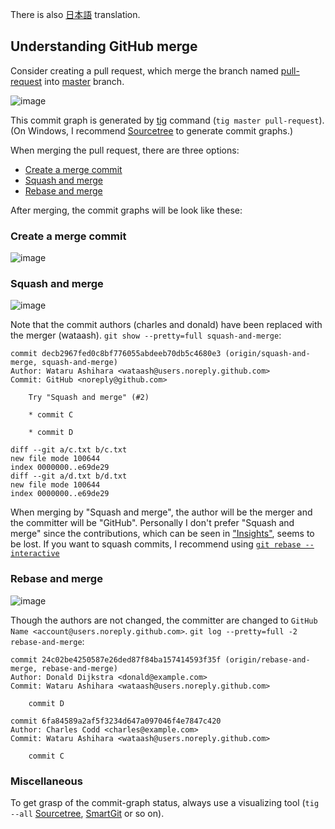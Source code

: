 There is also [日本語](https://qiita.com/wataash/items/ab7828a1bc452b665f94) translation.

## Understanding GitHub merge

Consider creating a pull request, which merge the branch named [pull-request](https://github.com/wataash/git-test-github-merge/commits/pull-request) into [master](https://github.com/wataash/git-test-github-merge/commits/master) branch.

![image](https://user-images.githubusercontent.com/4846670/38764610-68c90a52-3fed-11e8-9421-4cc8052cecb5.png)

<!-- <img src="https://user-images.githubusercontent.com/4846670/38764610-68c90a52-3fed-11e8-9421-4cc8052cecb5.png" width="480px"> -->

This commit graph is generated by [tig](https://github.com/jonas/tig) command (`tig master pull-request`).
(On Windows, I recommend [Sourcetree](https://www.sourcetreeapp.com/) to generate commit graphs.)

When merging the pull request, there are three options:

- [Create a merge commit](https://github.com/wataash/git-test-github-merge/pull/1)
- [Squash and merge](https://github.com/wataash/git-test-github-merge/pull/2)
- [Rebase and merge](https://github.com/wataash/git-test-github-merge/pull/3)

After merging, the commit graphs will be look like these:

### Create a merge commit
![image](https://user-images.githubusercontent.com/4846670/38764792-7f5d4eba-3ff0-11e8-96b4-a508c9ccbf7d.png)

### Squash and merge
![image](https://user-images.githubusercontent.com/4846670/38764797-9ddcc122-3ff0-11e8-983e-b742a16a8c47.png)

Note that the commit authors (charles and donald) have been replaced with the merger (wataash).
`git show --pretty=full squash-and-merge`:

```
commit decb2967fed0c8bf776055abdeeb70db5c4680e3 (origin/squash-and-merge, squash-and-merge)
Author: Wataru Ashihara <wataash@users.noreply.github.com>
Commit: GitHub <noreply@github.com>

    Try "Squash and merge" (#2)
    
    * commit C
    
    * commit D

diff --git a/c.txt b/c.txt
new file mode 100644
index 0000000..e69de29
diff --git a/d.txt b/d.txt
new file mode 100644
index 0000000..e69de29
```

When merging by "Squash and merge", the author will be the merger and the committer will be "GitHub".
Personally I don't prefer "Squash and merge" since the contributions, which can be seen in ["Insights"](https://github.com/wataash/git-test-github-merge/graphs/contributors), seems to be lost. If you want to squash commits, I recommend using [`git rebase --interactive`](https://github.com/wataash/git-test-squash)

### Rebase and merge
![image](https://user-images.githubusercontent.com/4846670/38764866-076337d8-3ff2-11e8-9787-3f631142f922.png)

Though the authors are not changed, the committer are changed to `GitHub Name <account@users.noreply.github.com>`. `git log --pretty=full -2 rebase-and-merge`:

```
commit 24c02be4250587e26ded87f84ba157414593f35f (origin/rebase-and-merge, rebase-and-merge)
Author: Donald Dijkstra <donald@example.com>
Commit: Wataru Ashihara <wataash@users.noreply.github.com>

    commit D

commit 6fa84589a2af5f3234d647a097046f4e7847c420
Author: Charles Codd <charles@example.com>
Commit: Wataru Ashihara <wataash@users.noreply.github.com>

    commit C
```

### Miscellaneous
To get grasp of the commit-graph status, always use a visualizing tool (`tig --all` [Sourcetree](https://www.sourcetreeapp.com/), [SmartGit](https://www.syntevo.com/smartgit/) or so on).

